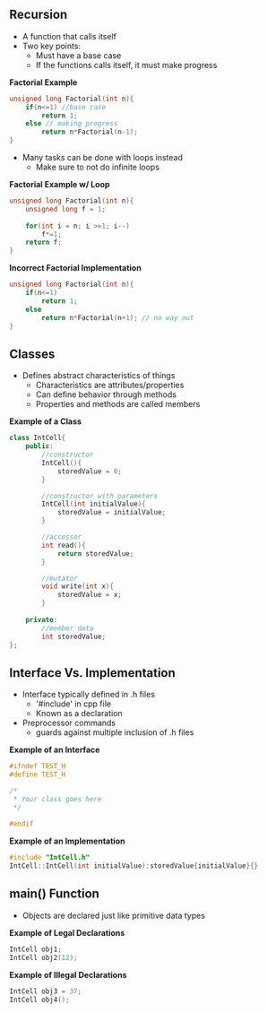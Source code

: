 ## **Recursion**
- A function that calls itself
- Two key points:
	- Must have a base case
	- If the functions calls itself, it must make progress

**Factorial Example**
``` c++
unsigned long Factorial(int n){
	if(n<=1) //base case
		return 1;
	else // making progress
		return n*Factorial(n-1);
}
```

- Many tasks can be done with loops instead
	- Make sure to not do infinite loops

**Factorial Example w/ Loop**
```c++
unsigned long Factorial(int n){
	unsigned long f = 1;
	
	for(int i = n; i >=1; i--) 
		f*=1;
	return f;
}
```

**Incorrect Factorial Implementation**
```c++
unsigned long Factorial(int n){
	if(n<=1)
		return 1;
	else
		return n*Factorial(n+1); // no way out
}
```

## Classes
- Defines abstract characteristics of things
	- Characteristics are attributes/properties
	- Can define behavior through methods
	- Properties and methods are called members

**Example of a Class**
```C++
class IntCell{
	public:
		//constructor
		IntCell(){
			storedValue = 0;
		}

		//constructor with parameters
		IntCell(int initialValue){
			storedValue = initialValue;
		}

		//accessor
		int read(){
			return storedValue;
		}

		//mutator
		void write(int x){
			storedValue = x;
		}
		
	private:
		//member data
		int storedValue;
};
```

## **Interface Vs. Implementation** 
- Interface typically defined in .h files
	- '#include' in cpp file
	- Known as a declaration
- Preprocessor commands
	- guards against multiple inclusion of .h files

**Example of an Interface**
```C++
#ifndef TEST_H
#define TEST_H

/*
 * Your class goes here
 */
 
#endif
```

**Example of an Implementation**
```C++
#include "IntCell.h"
IntCell::IntCell(int initialValue):storedValue{initialValue}{}

```

## **main() Function**
- Objects are declared just like primitive data types

**Example of Legal Declarations**
```C++
IntCell obj1;
IntCell obj2(12);
```

**Example of Illegal Declarations**
```C++
IntCell obj3 = 37;
IntCell obj4();
```

